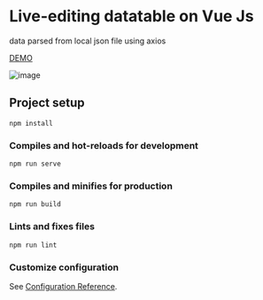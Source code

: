 # Live-editing datatable on Vue Js
data parsed from local json file using axios  

[DEMO](https://vue-datatable-dcd23.web.app/#/)

![image](https://user-images.githubusercontent.com/33098616/61120085-d19f9880-a4a4-11e9-9c6e-f35b8433f8e7.png)

## Project setup
```
npm install
```

### Compiles and hot-reloads for development
```
npm run serve
```

### Compiles and minifies for production
```
npm run build
```

### Lints and fixes files
```
npm run lint
```

### Customize configuration
See [Configuration Reference](https://cli.vuejs.org/config/).
